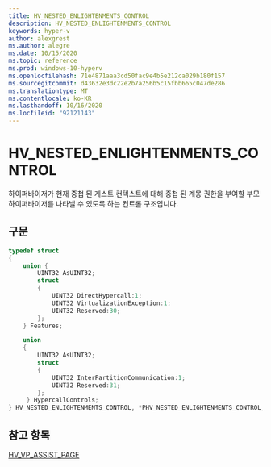 ```yaml
---
title: HV_NESTED_ENLIGHTENMENTS_CONTROL
description: HV_NESTED_ENLIGHTENMENTS_CONTROL
keywords: hyper-v
author: alexgrest
ms.author: alegre
ms.date: 10/15/2020
ms.topic: reference
ms.prod: windows-10-hyperv
ms.openlocfilehash: 71e4871aaa3cd50fac9e4b5e212ca029b180f157
ms.sourcegitcommit: d43632e3dc22e2b7a256b5c15fbb665c047de286
ms.translationtype: MT
ms.contentlocale: ko-KR
ms.lasthandoff: 10/16/2020
ms.locfileid: "92121143"
---
```

# <a name="hv_nested_enlightenments_control"></a>HV_NESTED_ENLIGHTENMENTS_CONTROL

하이퍼바이저가 현재 중첩 된 게스트 컨텍스트에 대해 중첩 된 계몽 권한을 부여할 부모 하이퍼바이저를 나타낼 수 있도록 하는 컨트롤 구조입니다.

## <a name="syntax"></a>구문

```c
typedef struct
{
    union {
        UINT32 AsUINT32;
        struct
        {
            UINT32 DirectHypercall:1;
            UINT32 VirtualizationException:1;
            UINT32 Reserved:30;
        };
    } Features;

    union
    {
        UINT32 AsUINT32;
        struct
        {
            UINT32 InterPartitionCommunication:1;
            UINT32 Reserved:31;
        };
     } HypercallControls;
} HV_NESTED_ENLIGHTENMENTS_CONTROL, *PHV_NESTED_ENLIGHTENMENTS_CONTROL;
 ```

## <a name="see-also"></a>참고 항목

[HV_VP_ASSIST_PAGE](HV_VP_ASSIST_PAGE.md)